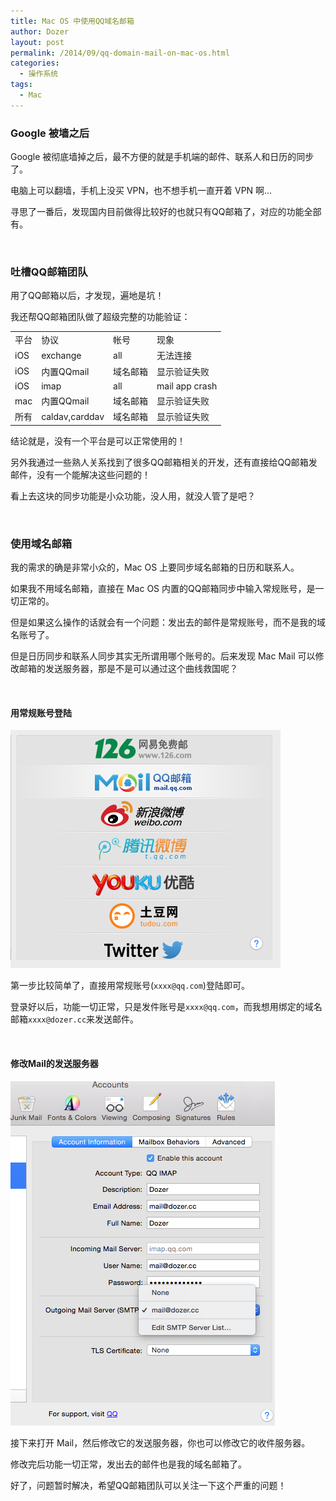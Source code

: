 ```yaml
---
title: Mac OS 中使用QQ域名邮箱
author: Dozer
layout: post
permalink: /2014/09/qq-domain-mail-on-mac-os.html
categories:
  - 操作系统
tags:
  - Mac
---
```


### Google 被墙之后

Google 被彻底墙掉之后，最不方便的就是手机端的邮件、联系人和日历的同步了。

电脑上可以翻墙，手机上没买 VPN，也不想手机一直开着 VPN 啊…

寻思了一番后，发现国内目前做得比较好的也就只有QQ邮箱了，对应的功能全部有。

<!--more-->

&nbsp;

### 吐槽QQ邮箱团队

用了QQ邮箱以后，才发现，遍地是坑！

我还帮QQ邮箱团队做了超级完整的功能验证：

<table class="table table-bordered">
<tr><td>平台</td><td>协议</td><td>帐号</td><td>现象</td></tr>
<tr><td>iOS</td><td>exchange</td><td>all</td><td>无法连接</td></tr>
<tr><td>iOS</td><td>内置QQmail</td><td>域名邮箱</td><td>显示验证失败</td></tr>
<tr><td>iOS</td><td>imap</td><td>all</td><td>mail app crash</td></tr>
<tr><td>mac</td><td>内置QQmail</td><td>域名邮箱</td><td>显示验证失败</td></tr>
<tr><td>所有</td><td>caldav,carddav</td><td>域名邮箱</td><td>显示验证失败</td></tr>
</table>

结论就是，没有一个平台是可以正常使用的！

另外我通过一些熟人关系找到了很多QQ邮箱相关的开发，还有直接给QQ邮箱发邮件，没有一个能解决这些问题的！

看上去这块的同步功能是小众功能，没人用，就没人管了是吧？

&nbsp;

### 使用域名邮箱

我的需求的确是非常小众的，Mac OS 上要同步域名邮箱的日历和联系人。

如果我不用域名邮箱，直接在 Mac OS 内置的QQ邮箱同步中输入常规账号，是一切正常的。

但是如果这么操作的话就会有一个问题：发出去的邮件是常规账号，而不是我的域名账号了。

但是日历同步和联系人同步其实无所谓用哪个账号的。后来发现 Mac Mail 可以修改邮箱的发送服务器，那是不是可以通过这个曲线救国呢？

&nbsp;

#### 用常规账号登陆

![sync-qq](/uploads/2014/09/sync-qq.png)

第一步比较简单了，直接用常规账号(`xxxx@qq.com`)登陆即可。

登录好以后，功能一切正常，只是发件账号是`xxxx@qq.com`，而我想用绑定的域名邮箱`xxxx@dozer.cc`来发送邮件。

&nbsp;

#### 修改Mail的发送服务器

![mac-mail](/uploads/2014/09/mac-mail.png)

接下来打开 Mail，然后修改它的发送服务器，你也可以修改它的收件服务器。

修改完后功能一切正常，发出去的邮件也是我的域名邮箱了。

好了，问题暂时解决，希望QQ邮箱团队可以关注一下这个严重的问题！

